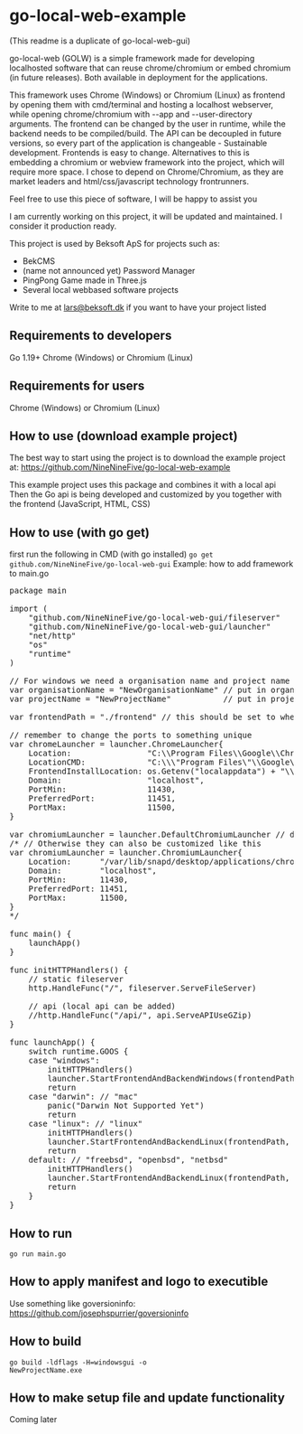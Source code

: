 # go-local-web-example
(This readme is a duplicate of go-local-web-gui)

go-local-web (GOLW) is a simple framework made for developing localhosted software that can reuse chrome/chromium or embed chromium (in future releases). Both available in deployment for the applications.

This framework uses Chrome (Windows) or Chromium (Linux) as frontend by opening them with cmd/terminal and hosting a localhost webserver, while opening chrome/chromium with --app and --user-directory arguments. The frontend can be changed by the user in runtime, while the backend needs to be compiled/build. The API can be decoupled in future versions, so every part of the application is changeable - Sustainable development. Frontends is easy to change. Alternatives to this is embedding a chromium or webview framework into the project, which will require more space. I chose to depend on Chrome/Chromium, as they are market leaders and html/css/javascript technology frontrunners.

Feel free to use this piece of software, I will be happy to assist you

I am currently working on this project, it will be updated and maintained. I consider it production ready.

This project is used by Beksoft ApS for projects such as:
* BekCMS
* (name not announced yet) Password Manager
* PingPong Game made in Three.js
* Several local webbased software projects

Write to me at lars@beksoft.dk if you want to have your project listed

## Requirements to developers
Go 1.19+
Chrome (Windows) or Chromium (Linux)

## Requirements for users
Chrome (Windows) or Chromium (Linux)

## How to use (download example project)
The best way to start using the project is to download the example project at:
https://github.com/NineNineFive/go-local-web-example

This example project uses this package and combines it with a local api
Then the Go api is being developed and customized by you together with the frontend (JavaScript, HTML, CSS)

## How to use (with go get)
first run the following in CMD (with go installed)
<code>go get github.com/NineNineFive/go-local-web-gui</code>
Example: how to add framework to main.go
<pre>
package main

import (
	"github.com/NineNineFive/go-local-web-gui/fileserver"
	"github.com/NineNineFive/go-local-web-gui/launcher"
	"net/http"
	"os"
	"runtime"
)

// For windows we need a organisation name and project name
var organisationName = "NewOrganisationName" // put in organisation name
var projectName = "NewProjectName"           // put in project name

var frontendPath = "./frontend" // this should be set to where frontend files is (frontend folder: html, css, javascript...)

// remember to change the ports to something unique
var chromeLauncher = launcher.ChromeLauncher{
	Location:                "C:\\Program Files\\Google\\Chrome\\Application\\chrome.exe",
	LocationCMD:             "C:\\\"Program Files\"\\Google\\Chrome\\Application\\chrome.exe",
	FrontendInstallLocation: os.Getenv("localappdata") + "\\Google\\Chrome\\InstalledApps\\" + organisationName + "\\" + projectName,
	Domain:                  "localhost",
	PortMin:                 11430,
	PreferredPort:           11451,
	PortMax:                 11500,
}

var chromiumLauncher = launcher.DefaultChromiumLauncher // default chrome or chromium launcher settings can be used like this
/* // Otherwise they can also be customized like this
var chromiumLauncher = launcher.ChromiumLauncher{
	Location:      "/var/lib/snapd/desktop/applications/chromium_chromium.desktop", // TODO: check if better location or can be customised
	Domain:        "localhost",
	PortMin:       11430,
	PreferredPort: 11451,
	PortMax:       11500,
}
*/

func main() {
	launchApp()
}

func initHTTPHandlers() {
    // static fileserver
	http.HandleFunc("/", fileserver.ServeFileServer)

    // api (local api can be added)
	//http.HandleFunc("/api/", api.ServeAPIUseGZip)
}

func launchApp() {
	switch runtime.GOOS {
	case "windows":
		initHTTPHandlers()
		launcher.StartFrontendAndBackendWindows(frontendPath, chromeLauncher)
		return
	case "darwin": // "mac"
		panic("Darwin Not Supported Yet")
		return
	case "linux": // "linux"
		initHTTPHandlers()
		launcher.StartFrontendAndBackendLinux(frontendPath, chromiumLauncher)
		return
	default: // "freebsd", "openbsd", "netbsd"
		initHTTPHandlers()
		launcher.StartFrontendAndBackendLinux(frontendPath, chromiumLauncher)
		return
	}
}
</pre>

## How to run
<code>go run main.go</code>

## How to apply manifest and logo to executible
Use something like goversioninfo: https://github.com/josephspurrier/goversioninfo

## How to build
<code>go build -ldflags -H=windowsgui -o NewProjectName.exe</code>

## How to make setup file and update functionality
Coming later
